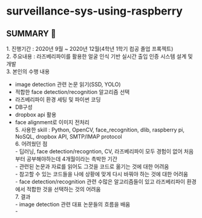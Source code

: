 # surveillance-sys-using-raspberry

## SUMMARY 👀
<ordered list>
  1. 진행기간 : 2020년 9월 ~ 2020년 12월(4학년 1학기 컴공 졸업 프록젝트) <br>
  2. 주요내용 : 라즈베리파이를 활용한 얼굴 인식 기반 실시간 출입 인증 시스템 설계 및 개발 <br>
  3. 본인의 수행 내용 <br>
  <ul>
  <li>image detection 관련 논문 읽기(SSD, YOLO) </li>
  <li>적합한 face detection/recognition 알고리즘 선택 </li>
  <li> 라즈베리파이 환경 세팅 및 파이썬 코딩 </li>
  <li> DB구성 </li>
  <li> dropbox api 활용 </li>
  <li> face alignment로 이미지 전처리 </li>
  5. 사용한 skill : Python, OpenCV, face_recognition, dlib, raspberry pi, NoSQL, dropbox API, SMTP/IMAP protocol <br>
  6. 어려웠던 점 <br>
   - 딥러닝, face detection/recogntion, CV, 라즈베리파이 모두 경험이 없어 처음부터 공부해야하는데 4개월이라는 촉박한 기간 <br>
   - 관련된 논문과 자료를 읽어도 그것을 코드로 옮기는 것에 대한 어려움 <br>
   - 참고할 수 있는 코드들을 나에 상황에 맞게 다시 바꿔야 하는 것에 대한 어려움 <br>
   - face detection/recognition 관련 수많은 알고리즘들이 있고 라즈베리파이 환경에서 적합한 것을 선택하는 것의 어려움 <br>
  7. 결과 <br>
   - image detection 관련 대표 논문들의 흐름을 배움 <br>
   - 
